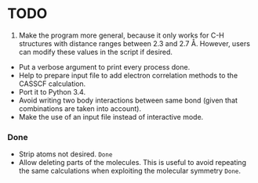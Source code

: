 TODO
====

1. Make the program more general, because it only works for C-H structures with
   distance ranges between 2.3 and 2.7 Å. However, users can modify these
   values in the script if desired.
- Put a verbose argument to print every process done.
- Help to prepare input file to add electron correlation methods to the CASSCF
  calculation.
- Port it to Python 3.4.
- Avoid writing two body interactions between same bond (given that
  combinations are taken into account).
- Make the use of an input file instead of interactive mode.

### Done
- Strip atoms not desired. `Done`
- Allow deleting parts of the molecules. This is useful to avoid repeating the
  same calculations when exploiting the molecular symmetry `Done`.
